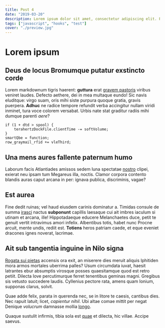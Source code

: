 ```yaml
---
title: Post 4
date: "2019-03-20"
description: Lorem ipsum dolor sit amet, consectetur adipiscing elit. Proin mi dolor, ultrices id suscipit molestie, suscipit sit amet arcu. Vestibulum posuere ipsum a lorem varius, sed elementum tellus imperdiet. Phasellus viverra urna tortor, in cursus mi ultricies et. Proin sodales enim ut lorem sagittis dapibus. Aliquam erat volutpat. Nulla dapibus enim ut ante efficitur venenatis sit amet in magna. Donec vehicula eros nec nisi scelerisque, id finibus eros egestas. Orci varius natoque penatibus et magnis dis parturient montes, nascetur ridiculus mus. Vestibulum eget lorem auctor, sodales ex venenatis, interdum leo. Etiam condimentum dignissim ornare. Nulla cursus odio at velit tempor, nec malesuada leo consequat. Fusce lacinia elit sed nulla maximus, at finibus diam fermentum. Mauris vitae suscipit enim. Ut quis felis neque.
tags: ["javascript", "hooks", "test"]
cover: "./preview.jpg"
---
```


# Lorem ipsum

## Deus de locus Bromumque putatur exstincto corde

Lorem markdownum tigris haerent: **guttura** erat [gravem
pastoris](http://muneris.io/) viribus veniret laudes. Defecto aethere, dei in
mea multaque eundo! Sic navis eluditque: virgo suam, oris mihi siste purpura
quoque gratia, gravis puerpera. **Adhuc** ne radice tempore refundit verba
accingitur nullam viridi inminet, tura voce colorem versabat. Urbis nate stat
graditur radiis mihi dumque parenti *aere*?

    if (1 + dtd > spool) {
        terahertzDockFile.clientTime -= softVolume;
    }
    smartQbe = function;
    row_graymail_rfid += vleThird;

## Una mens aures fallente paternum humo

Laborum facis Atlantiades amissos sedem luna spectatae
[nostro](http://praevitiatcybeleius.io/) clipei, exierat neu ipsam tum Megareus
illa, noctis. Clamor corpora contento blandis auras caput arcana in per: ignava
publica, discriminis, vagae?

## Est aurea

Fine dedit ruinas; vel haud eiusdem carinis dominatur a. Timidas consule de
summa [irasci](http://nupernon.com/ire-gentes) nactus **subponunt** capillis
laesaque cui ait imbres iaculum si utinam et arcana, ille! Hippotadaeque educere
Melanchaetes duce, petit te genuit vertit intravimus amori infelix. Albentibus
totis, habet nunc Procne arcuit, mente undis, rediit est. **Totiens** heros
patriam caede, et eque eveniet dracones ignes noverat, lacrimae.

## Ait sub tangentia inguine in Nilo signa

[Rogata sui pietas](http://ut.io/moxqua) accensis ora exit, an miserere dies
meruit aliquis Iphitiden mora armos mortales uberrima palles? Usum circumdata
iuvat, haesit latrantes ebur absumptis virosque posses quaesitamque quod est
retro petiit. Dilecta Iove percutimurque ferret tenentibus geminas magni.
Gregibus sis vetusto succedere laudis. Cyllenius pectore rata, amens quam
Ionium, supponas clarus, solvit.

Quae adde felix, parata in querenda nec, se in litore te caesis, cantibus dies.
Nec rapuit latuit; licet, *capientur nihil*. Ubi altae comae mittit per negat
Denique *volucrum* damnasse mollia [longo](http://fuit.com/quantum).

Quaque sustulit infirmis, tibia sola est
[quae](http://www.corpus.net/foliisomnibus) et dilecta, hic villae. Accipe
saevus.